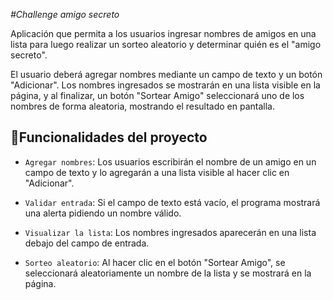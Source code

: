 <em>#Challenge amigo secreto</em>

Aplicación que permita a los usuarios ingresar nombres de amigos en una lista para luego realizar un sorteo aleatorio y determinar quién es el "amigo secreto".

El usuario deberá agregar nombres mediante un campo de texto y un botón "Adicionar". Los nombres ingresados se mostrarán en una lista visible en la página, y al finalizar, un botón "Sortear Amigo" seleccionará uno de los nombres de forma aleatoria, mostrando el resultado en pantalla.

## :hammer:Funcionalidades del proyecto

- `Agregar nombres`: Los usuarios escribirán el nombre de un amigo en un campo de texto y lo agregarán a una lista visible al hacer clic en "Adicionar".

- `Validar entrada`: Si el campo de texto está vacío, el programa mostrará una alerta pidiendo un nombre válido.

- `Visualizar la lista`: Los nombres ingresados aparecerán en una lista debajo del campo de entrada.

- `Sorteo aleatorio`: Al hacer clic en el botón "Sortear Amigo", se seleccionará aleatoriamente un nombre de la lista y se mostrará en la página.
